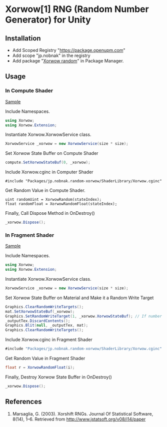 # Xorwow[1] RNG (Random Number Generator) for Unity

## Installation
- Add Scoped Registry "https://package.openupm.com"
- Add scope "jp.nobnak" in the registry
- Add package "[Xorwow random](https://openupm.com/packages/jp.nobnak.random-xorwow/)" in Package Manager.

## Usage
### In Compute Shader
[Sample](Assets/Examples/First)

Include Namespaces.
```c#
using Xorwow;
using Xorwow.Extension;
```
Instantiate Xorwow.XorwowService class.
```c#
XorwowService _xorwow = new XorwowService(size * size);
```
Set Xorwow State Buffer on Compute Shader
```c#
compute.SetXorwowStateBuf(0, _xorwow);
```
Include Xorwow.cginc in Computer Shader
```hlsl
#include "Packages/jp.nobnak.random-xorwow/ShaderLibrary/Xorwow.cginc"
```
Get Random Value in Compute Shader.
```hlsl
uint randomUint = XorwowRandom(stateIndex);
float randomFloat = XorwowRandomFloat(stateIndex);
```
Finally, Call Dispose Method in OnDestroy()
```c#
_xorwow.Dispose();
```

### In Fragment Shader
[Sample](Assets/Examples/Second)

Include Namespaces.
```c#
using Xorwow;
using Xorwow.Extension;
```
Instantiate Xorwow.XorwowService class.
```c#
XorwowService _xorwow = new XorwowService(size * size);
```
Set Xorwow State Buffer on Material and Make it a Random Write Target
```c#
Graphics.ClearRandomWriteTargets();
mat.SetXorwowStateBuf(_xorwow);
Graphics.SetRandomWriteTarget(1, _xorwow.XorwowStateBuf); // If number of Render Targets is 1
_outputTex.DiscardContents();
Graphics.Blit(null, _outputTex, mat);
Graphics.ClearRandomWriteTargets();
```
Include Xorwow.cginc in Fragment Shader
```c#
#include "Packages/jp.nobnak.random-xorwow/ShaderLibrary/Xorwow.cginc"
```
Get Random Value in Fragment Shader
```c#
float r = XorwowRandomFloat(i);
```
Finally, Destroy Xorwow State Buffer in OnDestroy()
```c#
_xorwow.Dispose();
```

## References
1. Marsaglia, G. (2003). Xorshift RNGs. Journal Of Statistical Software, 8(14), 1–6. Retrieved from http://www.jstatsoft.org/v08/i14/paper

